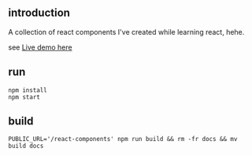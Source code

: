 ## introduction
A collection of react components I've created while learning react, hehe.

see [Live demo here](https://dorren.github.io/react-components/)
## run
```
npm install
npm start
```

## build
```
PUBLIC_URL='/react-components' npm run build && rm -fr docs && mv build docs
```
